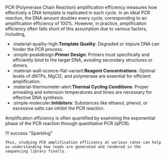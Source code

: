 PCR (Polymerase Chain Reaction) amplification efficiency measures how effectively a DNA template is replicated in each cycle. In an ideal PCR reaction, the DNA amount doubles every cycle, corresponding to an amplification efficiency of 100%. However, in practice, amplification efficiency often falls short of this assumption due to various factors, including,

* :material-quality-high:**Template Quality**: Degraded or impure DNA can hinder the PCR process.
* :simple-peakdesign:**Primer Design**: Primers must specifically and efficiently bind to the target DNA, avoiding secondary structures or dimers.
* :material-wall-sconce-flat-variant:**Reagent Concentrations**: Optimal levels of dNTPs, MgCl2, and polymerase are essential for efficient amplification.
* :material-thermometer-alert:**Thermal Cycling Conditions**: Proper annealing and extension temperatures and times are necessary for effective DNA synthesis.
* :simple-moleculer:**Inhibitors**: Substances like ethanol, phenol, or excessive salts can inhibit the PCR reaction. 
 

Amplification efficiency is often quantified by examining the exponential phase of the PCR reaction through quantitative PCR (qPCR). 

!!! success "Sparkling"

    Thus, studying PCR amplification efficiency at various rates can help us understanding how reads are generated and rendered in the sequencing library finally.